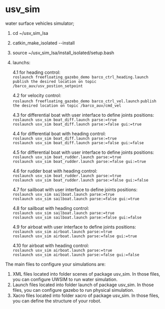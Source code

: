 # usv_sim
water surface vehicles simulator;

1. cd ~/usv_sim_lsa
2. catkin_make_isolated --install
3. source ~/usv_sim_lsa/install_isolated/setup.bash
4. launchs:

    4.1 for heading control:   
        `roslaunch freefloating_gazebo_demo barco_ctrl_heading.launch`  
        `publish the desired location on topic /barco_auv/usv_postion_setpoint`  

    4.2 for velocity control:    
        `roslaunch freefloating_gazebo_demo barco_ctrl_vel.launch`
        `publish the desired location on topic /barco_auv/cmd_vel`  

    4.3 for differential boat with user interface to define joints positions:  
	`roslaunch usv_sim boat_diff.launch parse:=true`  
	`roslaunch usv_sim boat_diff.launch parse:=false gui:=true`  

    4.4 for differential boat with heading control:  
	`roslaunch usv_sim boat_diff.launch parse:=true`  
	`roslaunch usv_sim boat_diff.launch parse:=false gui:=false`  

    4.5 for differential boat with user interface to define joints positions:  
	`roslaunch usv_sim boat_rudder.launch parse:=true`  
	`roslaunch usv_sim boat_rudder.launch parse:=false gui:=true`  

    4.6 for rudder boat with heading control:  
	`roslaunch usv_sim boat_rudder.launch parse:=true`  
	`roslaunch usv_sim boat_rudder.launch parse:=false gui:=false`  

    4.7 for sailboat with user interface to define joints positions:  
	`roslaunch usv_sim sailboat.launch parse:=true`  
	`roslaunch usv_sim sailboat.launch parse:=false gui:=true`  

    4.8 for sailboat with heading control:  
	`roslaunch usv_sim sailboat.launch parse:=true`  
	`roslaunch usv_sim sailboat.launch parse:=false gui:=false`  

    4.9 for airboat with user interface to define joints positions:  
	`roslaunch usv_sim airboat.launch parse:=true`  
	`roslaunch usv_sim airboat.launch parse:=false gui:=true`  

    4.10 for airboat with heading control:  
	`roslaunch usv_sim airboat.launch parse:=true`  
	`roslaunch usv_sim airboat.launch parse:=false gui:=false`  


The main files to configure your simulations are:

1) XML files located into folder scenes of package usv_sim. In those files, you can configure UWSIM to run water simulation.
2) Launch files located into folder launch of package usv_sim. In those files, you can configure gazebo to run physical simulation.
3) Xacro files located into folder xacro of package usv_sim. In those files, you can define the structure of your robot.


